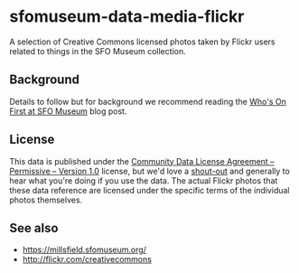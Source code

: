 # sfomuseum-data-media-flickr

A selection of Creative Commons licensed photos taken by Flickr users related to things in the SFO Museum collection.

## Background

Details to follow but for background we recommend reading the [Who's On First at SFO Museum](https://millsfield.sfomuseum.org/blog/2018/08/28/whosonfirst/) blog post.

## License

This data is published under the [Community Data License Agreement – Permissive – Version 1.0](LICENSE) license, but we'd love a [shout-out](https://twitter.com/flysfo) and generally to hear what you're doing if you use the data. The actual Flickr photos that these data reference are licensed under the specific terms of the individual photos themselves.

## See also

* https://millsfield.sfomuseum.org/
* http://flickr.com/creativecommons